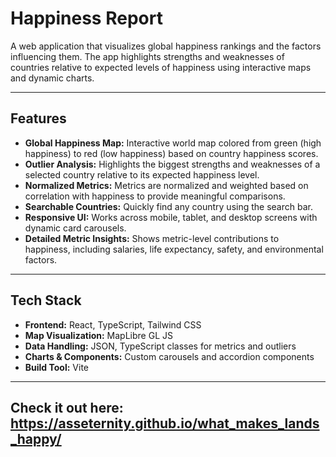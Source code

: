 # Happiness Report

A web application that visualizes global happiness rankings and the factors influencing them. The app highlights strengths and weaknesses of countries relative to expected levels of happiness using interactive maps and dynamic charts.

---

## Features

- **Global Happiness Map:** Interactive world map colored from green (high happiness) to red (low happiness) based on country happiness scores.
- **Outlier Analysis:** Highlights the biggest strengths and weaknesses of a selected country relative to its expected happiness level.
- **Normalized Metrics:** Metrics are normalized and weighted based on correlation with happiness to provide meaningful comparisons.
- **Searchable Countries:** Quickly find any country using the search bar.
- **Responsive UI:** Works across mobile, tablet, and desktop screens with dynamic card carousels.
- **Detailed Metric Insights:** Shows metric-level contributions to happiness, including salaries, life expectancy, safety, and environmental factors.

---

## Tech Stack

- **Frontend:** React, TypeScript, Tailwind CSS
- **Map Visualization:** MapLibre GL JS
- **Data Handling:** JSON, TypeScript classes for metrics and outliers
- **Charts & Components:** Custom carousels and accordion components
- **Build Tool:** Vite

---

## Check it out here: https://asseternity.github.io/what_makes_lands_happy/
